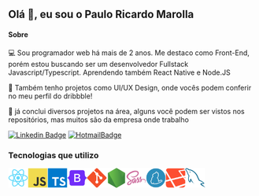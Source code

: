 
<h2>Olá 👏, eu sou o  Paulo Ricardo Marolla </h2>

<h4>Sobre</h4>

<p>💻 Sou programador web há mais de 2 anos. Me destaco como Front-End, porém estou buscando ser um desenvolvedor Fullstack Javascript/Typescript. Aprendendo também React Native e Node.JS</p>

<p> 🎨 Também tenho projetos como UI/UX Design, onde vocês podem conferir no meu perfil do dribbble!</p>

<p> 🤝 já conclui diversos projetos na área, alguns você podem ser vistos nos repositórios, mas muitos são da empresa onde trabalho</p>


[![Linkedin Badge](https://img.shields.io/badge/-Paulo%20Marolla-0e76a8?style=flat-square&logo=Linkedin&logoColor=white&link=https://www.linkedin.com/in/paulo-marolla-2287b7191/)](https://www.linkedin.com/in/paulo-marolla-2287b7191/) 
[![HotmailBadge](https://img.shields.io/badge/-paulo.ricardo.marolla@hotmail.com-0078D4?style=flat-square&logo=Gmail&logoColor=white&link=mailto:paulo.ricardo.marolla@hotmail.com)](paulo.ricardo.marolla@hotmail.com)

<h3>Tecnologias que utilizo </h3>

<img width="40" src="https://raw.githubusercontent.com/devicons/devicon/master/icons/react/react-original.svg"></img><img width="40" src="https://raw.githubusercontent.com/devicons/devicon/master/icons/javascript/javascript-original.svg"></img><img width="40" src="https://raw.githubusercontent.com/devicons/devicon/master/icons/typescript/typescript-original.svg"></img><img width="40" src="https://raw.githubusercontent.com/devicons/devicon/master/icons/bootstrap/bootstrap-plain.svg"></img><img width="40" src="https://raw.githubusercontent.com/devicons/devicon/master/icons/git/git-original.svg"></img><img width="40" src="https://raw.githubusercontent.com/devicons/devicon/master/icons/nodejs/nodejs-original.svg"></img><img width="40" src="https://raw.githubusercontent.com/devicons/devicon/master/icons/sass/sass-original.svg"></img></img><img width="40" src="https://raw.githubusercontent.com/devicons/devicon/master/icons/yarn/yarn-original.svg"></img><img width="40" src="https://raw.githubusercontent.com/devicons/devicon/master/icons/laravel/laravel-plain.svg"></img></img><img width="40" src="https://raw.githubusercontent.com/devicons/devicon/master/icons/mysql/mysql-original.svg"></img>



